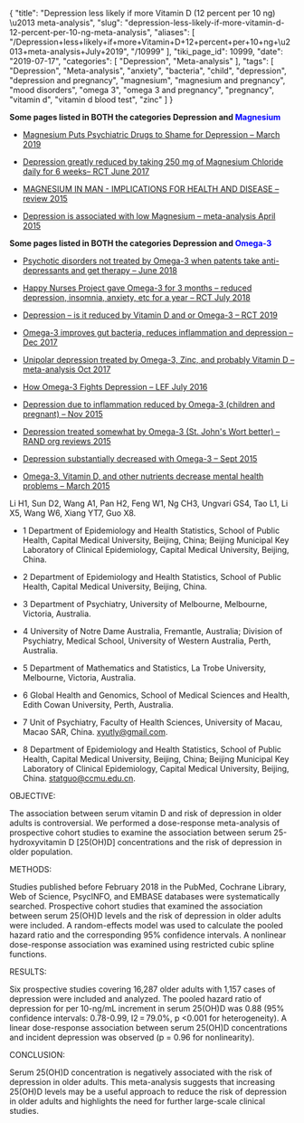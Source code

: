 {
    "title": "Depression less likely if more Vitamin D (12 percent per 10 ng) \u2013 meta-analysis",
    "slug": "depression-less-likely-if-more-vitamin-d-12-percent-per-10-ng-meta-analysis",
    "aliases": [
        "/Depression+less+likely+if+more+Vitamin+D+12+percent+per+10+ng+\u2013+meta-analysis+July+2019",
        "/10999"
    ],
    "tiki_page_id": 10999,
    "date": "2019-07-17",
    "categories": [
        "Depression",
        "Meta-analysis"
    ],
    "tags": [
        "Depression",
        "Meta-analysis",
        "anxiety",
        "bacteria",
        "child",
        "depression",
        "depression and pregnancy",
        "magnesium",
        "magnesium and pregnancy",
        "mood disorders",
        "omega 3",
        "omega 3 and pregnancy",
        "pregnancy",
        "vitamin d",
        "vitamin d blood test",
        "zinc"
    ]
}


**Some pages listed in BOTH the categories Depression and <span style="color:#00F;">Magnesium</span>** 

* [Magnesium Puts Psychiatric Drugs to Shame for Depression – March 2019](/posts/magnesium-puts-psychiatric-drugs-to-shame-for-depression)

* [Depression greatly reduced by taking 250 mg of Magnesium Chloride daily for 6 weeks– RCT June 2017](/posts/depression-greatly-reduced-by-taking-250-mg-of-magnesium-chloride-daily-for-6-weeks-rct)

* [MAGNESIUM IN MAN - IMPLICATIONS FOR HEALTH AND DISEASE – review 2015](/posts/magnesium-in-man-implications-for-health-and-disease-review-2015)

* [Depression is associated with low Magnesium – meta-analysis April 2015](/posts/depression-is-associated-with-low-magnesium-meta-analysis)

 **Some pages listed in BOTH the categories Depression and <span style="color:#00F;">Omega-3</span>** 

* [Psychotic disorders not treated by Omega-3 when patents take anti-depressants and get therapy – June 2018](/posts/psychotic-disorders-not-treated-by-omega-3-when-patents-take-anti-depressants-and-get-therapy)

* [Happy Nurses Project gave Omega-3 for 3 months – reduced depression, insomnia, anxiety, etc for a year – RCT July 2018](/posts/happy-nurses-project-gave-omega-3-for-3-months-reduced-depression-insomnia-anxie--for-a-year-rct)

* [Depression – is it reduced by Vitamin D and or Omega-3 – RCT 2019](/posts/depression-is-it-reduced-by-vitamin-d-and-or-omega-3-rct-2019)

* [Omega-3 improves gut bacteria, reduces inflammation and depression – Dec 2017](/posts/omega-3-improves-gut-bacteria-reduces-inflammation-and-depression)

* [Unipolar depression treated by Omega-3, Zinc, and probably Vitamin D – meta-analysis Oct 2017](/posts/unipolar-depression-treated-by-omega-3-zinc-and-probably-vitamin-d-meta-analysis)

* [How Omega-3 Fights Depression – LEF July 2016](/posts/how-omega-3-fights-depression-lef)

* [Depression due to inflammation reduced by Omega-3 (children and pregnant) – Nov 2015](/posts/depression-due-to-inflammation-reduced-by-omega-3-children-and-pregnant)

* [Depression treated somewhat by Omega-3 (St. John's Wort better) – RAND org reviews 2015](/posts/depression-treated-somewhat-by-omega-3-st-johns-wort-better-rand-org-reviews-2015)

* [Depression substantially decreased with Omega-3 – Sept 2015](/posts/depression-substantially-decreased-with-omega-3)

* [Omega-3, Vitamin D, and other nutrients decrease mental health problems – March 2015](/posts/omega-3-vitamin-d-and-other-nutrients-decrease-mental-health-problems)

</div>

Li H1, Sun D2, Wang A1, Pan H2, Feng W1, Ng CH3, Ungvari GS4, Tao L1, Li X5, Wang W6, Xiang YT7, Guo X8.

* 1 Department of Epidemiology and Health Statistics, School of Public Health, Capital Medical University, Beijing, China; Beijing Municipal Key Laboratory of Clinical Epidemiology, Capital Medical University, Beijing, China.

* 2 Department of Epidemiology and Health Statistics, School of Public Health, Capital Medical University, Beijing, China.

* 3 Department of Psychiatry, University of Melbourne, Melbourne, Victoria, Australia.

* 4 University of Notre Dame Australia, Fremantle, Australia; Division of Psychiatry, Medical School, University of Western Australia, Perth, Australia.

* 5 Department of Mathematics and Statistics, La Trobe University, Melbourne, Victoria, Australia.

* 6 Global Health and Genomics, School of Medical Sciences and Health, Edith Cowan University, Perth, Australia.

* 7 Unit of Psychiatry, Faculty of Health Sciences, University of Macau, Macao SAR, China. xyutly@gmail.com.

* 8 Department of Epidemiology and Health Statistics, School of Public Health, Capital Medical University, Beijing, China; Beijing Municipal Key Laboratory of Clinical Epidemiology, Capital Medical University, Beijing, China. statguo@ccmu.edu.cn.

OBJECTIVE:

The association between serum vitamin D and risk of depression in older adults is controversial. We performed a dose-response meta-analysis of prospective cohort studies to examine the association between serum 25-hydroxyvitamin D <span>[25(OH)D]</span> concentrations and the risk of depression in older population.

METHODS:

Studies published before February 2018 in the PubMed, Cochrane Library, Web of Science, PsycINFO, and EMBASE databases were systematically searched. Prospective cohort studies that examined the association between serum 25(OH)D levels and the risk of depression in older adults were included. A random-effects model was used to calculate the pooled hazard ratio and the corresponding 95% confidence intervals. A nonlinear dose-response association was examined using restricted cubic spline functions.

RESULTS:

Six prospective studies covering 16,287 older adults with 1,157 cases of depression were included and analyzed. The pooled hazard ratio of depression for per 10-ng/mL increment in serum 25(OH)D was 0.88 (95% confidence intervals: 0.78-0.99, I2 = 79.0%, p <0.001 for heterogeneity). A linear dose-response association between serum 25(OH)D concentrations and incident depression was observed (p = 0.96 for nonlinearity).

CONCLUSION:

Serum 25(OH)D concentration is negatively associated with the risk of depression in older adults. This meta-analysis suggests that increasing 25(OH)D levels may be a useful approach to reduce the risk of depression in older adults and highlights the need for further large-scale clinical studies.
